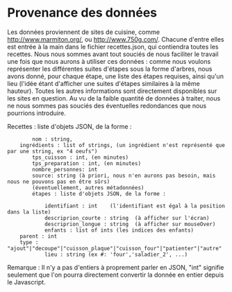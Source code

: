 # Provenance des données

 Les données proviennent de sites de cuisine, comme http://www.marmiton.org/, ou http://www.750g.com/. Chacune d'entre elles est entrée à la main dans le fichier recettes.json, qui contiendra toutes les recettes. Nous nous sommes avant tout souciés de nous faciliter le travail une fois que nous aurons à utiliser ces données : comme nous voulons représenter les différentes suites d'étapes sous la forme d'arbres, nous avons donné, pour chaque étape, une liste des étapes requises, ainsi qu'un lieu (l'idée étant d'afficher une suites d'étapes similaires à la même hauteur). Toutes les autres informations sont directement disponibles sur les sites en question.
Au vu de la faible quantité de données à traiter, nous ne nous sommes pas souciés des éventuelles redondances que nous pourrions introduire.



Recettes : liste d'objets JSON, de la forme :

			nom : string,
	    ingrédients : list of strings, (un ingrédient n'est représenté que par une string, ex "4 oeufs")
			tps_cuisson : int, (en minutes)
			tps_preparation : int, (en minutes)
			nombre_personnes: int
			source: string (à priori, nous n'en aurons pas besoin, mais nous ne pouvons pas en être sûrs)
			(éventuellement, autres métadonnées)
			étapes : liste d'objets JSON, de la forme :

				identifiant : int    (l'identifiant est égal à la position dans la liste)
				descriprion_courte : string  (à afficher sur l'écran)
				descriprion_longue : string  (à afficher sur mouseOver)
				enfants : list of ints (les indices des enfants)
        parent : int
        type : "ajout"|"decoupe"|"cuisson_plaque"|"cuisson_four"|"patienter"|"autre"
				lieu : string (ex #: 'four','saladier_2', ...)

Remarque : Il n'y a pas d'entiers à proprement parler en JSON,  "int" signifie seulement que l'on pourra directement convertir la donnée en entier depuis le Javascript.
